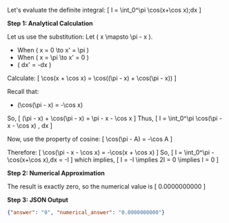 Let's evaluate the definite integral:
\[
I = \int_0^\pi \cos(x+\cos x)\;dx
\]

**Step 1: Analytical Calculation**

Let us use the substitution:
Let \( x \mapsto \pi - x \).

- When \( x = 0 \to x' = \pi \)
- When \( x = \pi \to x' = 0 \)
- \( dx' = -dx \)

Calculate:
\[
\cos(x + \cos x) = \cos((\pi - x) + \cos(\pi - x))
\]

Recall that:
- \(\cos(\pi - x) = -\cos x\)

So,
\[
(\pi - x) + \cos(\pi - x) = \pi - x - \cos x
\]
Thus,
\[
I = \int_0^\pi \cos(\pi - x - \cos x) \, dx
\]

Now, use the property of cosine:
\[
\cos(\pi - A) = -\cos A
\]

Therefore:
\[
\cos(\pi - x - \cos x) = -\cos(x + \cos x)
\]
So,
\[
I = \int_0^\pi -\cos(x+\cos x)\,dx = -I
\]
which implies,
\[
I = -I \implies 2I = 0 \implies I = 0
\]

**Step 2: Numerical Approximation**

The result is exactly zero, so the numerical value is 
\[
0.0000000000
\]

**Step 3: JSON Output**

```json
{"answer": "0", "numerical_answer": "0.0000000000"}
```